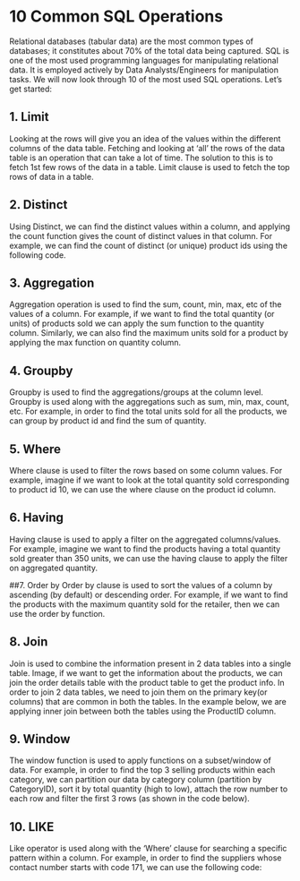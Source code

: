 # 10 Common SQL Operations

Relational databases (tabular data) are the most common types of databases; it constitutes about 70% of the total data being captured.
SQL is one of the most used programming languages for manipulating relational data. It is employed actively by Data Analysts/Engineers for manipulation tasks.
We will now look through 10 of the most used SQL operations. Let’s get started:


## 1. Limit
Looking at the rows will give you an idea of the values within the different columns of the data table. Fetching and looking at ‘all’ the rows of the data table is an operation that can take a lot of time. The solution to this is to fetch 1st few rows of the data in a table. Limit clause is used to fetch the top rows of data in a table.

 ## 2. Distinct
Using Distinct, we can find the distinct values within a column, and applying the count function gives the count of distinct values in that column. For example, we can find the count of distinct (or unique) product ids using the following code.
 
 ## 3. Aggregation
Aggregation operation is used to find the sum, count, min, max, etc of the values of a column. For example, if we want to find the total quantity (or units) of products sold we can apply the sum function to the quantity column. Similarly, we can also find the maximum units sold for a product by applying the max function on quantity column.
 
 ## 4. Groupby
Groupby is used to find the aggregations/groups at the column level. Groupby is used along with the aggregations such as sum, min, max, count, etc. For example, in order to find the total units sold for all the products, we can group by product id and find the sum of quantity.
 
 ## 5. Where
Where clause is used to filter the rows based on some column values. For example, imagine if we want to look at the total quantity sold corresponding to product id 10, we can use the where clause on the product id column.

## 6. Having
Having clause is used to apply a filter on the aggregated columns/values. For example, imagine we want to find the products having a total quantity sold greater than 350 units, we can use the having clause to apply the filter on aggregated quantity.

##7. Order by
Order by clause is used to sort the values of a column by ascending (by default) or descending order. For example, if we want to find the products with the maximum quantity sold for the retailer, then we can use the order by function.

## 8. Join
Join is used to combine the information present in 2 data tables into a single table. Image, if we want to get the information about the products, we can join the order details table with the product table to get the product info. In order to join 2 data tables, we need to join them on the primary key(or columns) that are common in both the tables. In the example below, we are applying inner join between both the tables using the ProductID column.

## 9. Window
The window function is used to apply functions on a subset/window of data. For example, in order to find the top 3 selling products within each category, we can partition our data by category column (partition by CategoryID), sort it by total quantity (high to low), attach the row number to each row and filter the first 3 rows (as shown in the code below).

## 10. LIKE
Like operator is used along with the ‘Where’ clause for searching a specific pattern within a column. For example, in order to find the suppliers whose contact number starts with code 171, we can use the following code:
